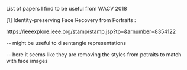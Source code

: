 
List of papers I find to be useful from WACV 2018 

[1] Identity-preserving Face Recovery from Portraits : 

https://ieeexplore.ieee.org/stamp/stamp.jsp?tp=&arnumber=8354122

-- might be useful to disentangle representations

-- here it seems like they are removing the styles from potraits to match with face images

